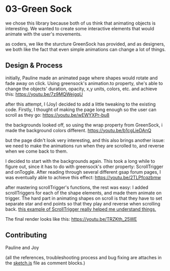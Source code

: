 # 03-Green Sock
we chose this library because both of us think that animating objects is interesting. We wanted to create some interactive elements that would animate with the user's movements. 

as coders, we like the sturcture GreenSock has provided, and as designers, we both like the fact that even simple animations can change a lot of things. 

## Design & Process
initially, Pauline made an animated page where shapes would rotate and fade away on click. Using greensock's animation.to property, she's able to change the objects' duration, opacity, x,y units, colors, etc. and achieve this:
https://youtu.be/7z9MQWejgqU

after this attempt, I (Joy) decided to add a little tweaking to the existing code. Firstly, I thought of making the page long enough so the user can scroll as they go:
https://youtu.be/wEWYXPr-bu8

the backgrounds looked off, so using the wrap property from GreenSock, i made the background colors different.
https://youtu.be/b1cgLieDAnQ

but the page didn't look very interesting, and this also brings another issue: we need to make the animations run when they are scrolled to, and reverse when we come back to them. 

I decided to start with the backgrounds again.
This took a long while to figure out, since it has to do with greensock's other property: ScrollTrigger and onToggle. After reading through several different gsap forum pages, I was eventually able to achieve this effect:
https://youtu.be/2TLPfcqzbmw

after mastering scrollTrigger's functions, the rest was easy: I added scrollTriggers for each of the shape elements, and made them animate on trigger. The hard part in animating shapes on scroll is that they have to set separate star and end points so that they play and reverse when scrolling back. [this example of ScrollTrigger really helped me understand things.](https://codepen.io/GreenSock/pen/GREbQXW?editors=0010)

The final render looks like this:
https://youtu.be/TRZKth_25WE

## Contributing
Pauline and Joy

(all the references, troubleshooting process and bug fixing are attaches in the [sketch.js](final/sketch.js) file as comment blocks.)